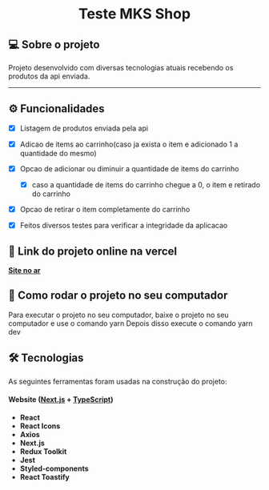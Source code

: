
<h1 align="center">
    Teste MKS Shop
</h1>


## 💻 Sobre o projeto


Projeto desenvolvido com diversas tecnologias atuais recebendo os produtos da api enviada.

---

## ⚙️ Funcionalidades

- [x] Listagem de produtos enviada pela api
- [x] Adicao de items ao carrinho(caso ja exista o item e adicionado 1 a quantidade do mesmo)
- [x] Opcao de adicionar ou diminuir a quantidade de items do carrinho
  - [x] caso a quantidade de items do carrinho chegue a 0, o item e retirado do carrinho
- [x] Opcao de retirar o item completamente do carrinho
- [x] Feitos diversos testes para verificar a integridade da aplicacao



## 🚀 Link do projeto online na vercel

**[Site no ar](https://teste-jr-krpogw4pd-fordunn.vercel.app/)**

## 🚀 Como rodar o projeto no seu computador

Para executar o projeto no seu computador, baixe o projeto no seu computador e use o comando yarn
Depois disso execute o comando yarn dev

## 🛠 Tecnologias

As seguintes ferramentas foram usadas na construção do projeto:

#### **Website**  ([Next.js](https://nextjs.org/)  +  [TypeScript](https://www.typescriptlang.org/))

-   **React**
-   **React Icons**
-   **Axios**
-   **Next.js**
-   **Redux Toolkit**
-   **Jest**
-   **Styled-components**
-   **React Toastify**




